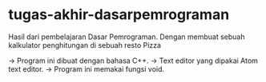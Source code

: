 # tugas-akhir-dasarpemrograman
Hasil dari pembelajaran Dasar Pemrograman. Dengan membuat sebuah kalkulator penghitungan di sebuah resto Pizza

-> Program ini dibuat dengan bahasa C++.
-> Text editor yang dipakai Atom text editor.
-> Program ini memakai fungsi void.
